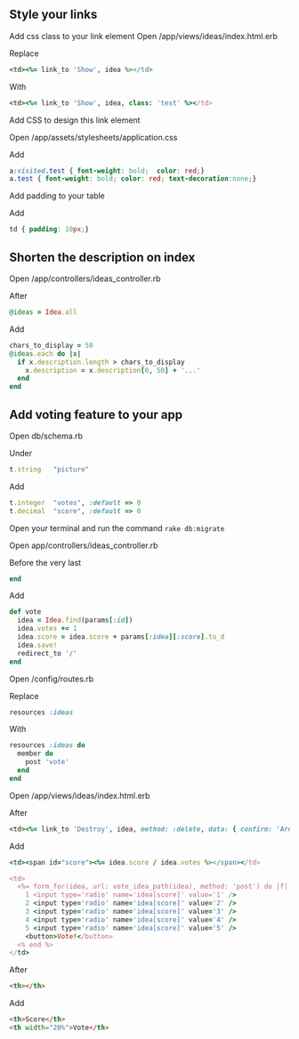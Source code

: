 ## Style your links
Add css class to your link element
Open /app/views/ideas/index.html.erb

Replace

```ruby
<td><%= link_to 'Show', idea %></td>
```

With

```ruby
<td><%= link_to 'Show', idea, class: 'test' %></td>
```

Add CSS to design this link element

Open /app/assets/stylesheets/application.css

Add

```css
a:visited.test { font-weight: bold;  color: red;}
a.test { font-weight: bold; color: red; text-decoration:none;}
```

Add padding to your table

Add

```css
td { padding: 10px;}
```

## Shorten the description on index
Open /app/controllers/ideas_controller.rb

After

```ruby
@ideas = Idea.all
```

Add

```ruby
chars_to_display = 50
@ideas.each do |x|
  if x.description.length > chars_to_display
    x.description = x.description[0, 50] + '...'
  end
end
```

## Add voting feature to your app

Open db/schema.rb

Under

```ruby
t.string   "picture"
```

Add

```ruby
t.integer  "votes", :default => 0
t.decimal  "score", :default => 0
```

Open your terminal and run the command `rake db:migrate`

Open app/controllers/ideas_controller.rb

Before the very last

```ruby
end
```

Add

```ruby
def vote
  idea = Idea.find(params[:id])
  idea.votes += 1
  idea.score = idea.score + params[:idea][:score].to_d
  idea.save!
  redirect_to '/'
end
```

Open /config/routes.rb

Replace

```ruby
resources :ideas
```

With

```ruby
resources :ideas do
  member do
    post 'vote'
  end
end
```

Open /app/views/ideas/index.html.erb

After

```ruby
<td><%= link_to 'Destroy', idea, method: :delete, data: { confirm: 'Are you sure?' } %></td>
```

Add

```ruby
<td><span id="score"><%= idea.score / idea.votes %></span></td>

<td>
  <%= form_for(idea, url: vote_idea_path(idea), method: 'post') do |f| %>
    1 <input type='radio' name='idea[score]' value='1' />
    2 <input type='radio' name='idea[score]' value='2' />
    3 <input type='radio' name='idea[score]' value='3' />
    4 <input type='radio' name='idea[score]' value='4' />
    5 <input type='radio' name='idea[score]' value='5' />
    <button>Vote!</button>
  <% end %>
</td>
```

After

```html
<th></th>
```
Add

```html
<th>Score</th>
<th width="20%">Vote</th>
```
